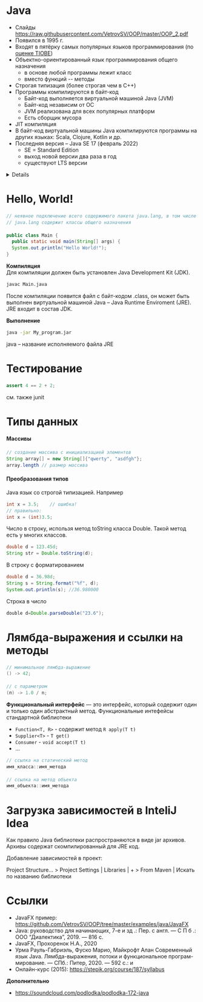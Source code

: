 # Java
- Слайды https://raw.githubusercontent.com/VetrovSV/OOP/master/OOP_2.pdf
- Появился в 1995 г.
- Входят в пятёрку самых популярных языков программирования (по [оценке TIOBE](https://www.tiobe.com/tiobe-index/))
- Объектно-ориентированный язык программирования общего назначения
  - в основе любой программы лежит класс
  - вместо функций -- методы
- Строгая типизация (более строгая чем в C++)
- Программы компилируются в байт-код
  - Байт-код выполняется виртуальной машиной Java (JVM)
  - Байт-код независим от ОС
  - JVM реализована для всех популярных платформ
  - Есть сборщик мусора
- JIT компиляция
- В байт-код виртуальной машины Java компилируются программы на других языках: Scala, Clojure, Kotlin и др.
- Последняя версия – Java SE 17 (февраль 2022)
  - SE = Standard Edition
  - выход новой версии два раза в год
  - существуют LTS версии


<details>
Дорожная карта изучения Java

![](https://miro.medium.com/max/1400/1*dAQJ-UDP3altoQKThbQs_w.jpeg)

Отдельные понятия:
- Обобщения (generic) — внешне похожий аналог шаблонов С++
- Пакет (package) — набор классов (файлов), способ организации пространств имён;
- Интерфейс (interface) — класс, который не содержит реализаций методов, либо содержит реализации по-умолчанию (начиная с Java 9, 2017 г.)
  - абстрактные классы в Java тоже существуют и похожи на аналогичные в C++
  - Функциональный интерфейс — это интерфейс, который содержит один и
только один абстрактный метод.
- Модуль — совокупность пакетов и ресур­сов, доступных по имени модуля
  
  
JDK и JRE
  
![](JDK.jpg)
</details>


# Hello, World!
```Java
// неявное подключение всего содержимого пакета java.lang, в том числе класса System
// java.lang содержит классы общего назначения

public class Main {
  public static void main(String[] args) {
  System.out.println("Hello World!");
}
```

**Компиляция** \
Для компиляции должен быть установлен Java Development Kit (JDK).
```bash
javac Main.java
```
После компиляции появится файл c байт-кодом .class, он может быть выполнен виртуальной машиной Java – Java Runtime Enviroment (JRE). JRE входит в состав JDK.

**Выполнение**
```bash
java -jar My_program.jar
```

java – название исполняемого файла JRE

# Тестирование
```java
assert 4 == 2 + 2;
```

см. также junit

# Типы данных
#### Массивы
```java
// создание массива с инициализацией элементов
String array[] = new String[]{"qwerty", "asdfgh"};
array.length // размер массива
```
#### Преобразования типов
Java язык со строгой типизацией. Например
```Java
int x = 3.5;    // ошибка!
// правильно:
int x = (int)3.5;
```

Число в строку, использя метод toString класса Double. Такой метод есть у многих классов.
```Java
double d = 123.45d;
String str = Double.toString(d);
```

В строку с форматированием
```Java
double d = 36.98d;
String s = String.format("%f", d);
System.out.println(s); //36.980000
```

Строка в число
```Java
double d=Double.parseDouble("23.6");  
```


# Лямбда-выражения и ссылки на методы

```Java
// минимальное лямбда-выражение
() -> 42;

// с параметром
(п) -> 1.0 / n;
```
**Функциональный интерфейс** — это интерфейс, который содержит один и
только один абстрактный метод.
Функциональные интефейсы стандартной библиотеки
- `Function<T, R>` - содержит метод `R apply(T t)`
- `Supplier<T>`  - `T get()`
- `Consumer` - `void accept(T t)`
- ...

```Java
// ссылка на статический метод
имя_класса::имя_метода

// ссылка на метод объекта
имя_объекта::имя_метода
```

# Загрузка зависимостей в InteliJ Idea
Как правило Java библиотеки распространяются в виде jar архивов. Архивы содержат скомпилированный для JRE код.

Добавление зависимостей в проект:

Project Structure... > Project Settings | Libraries | + > From Maven | Искать по названию библиотеки


# Ссылки
- JavaFX пример: https://github.com/VetrovSV/OOP/tree/master/examples/java/JavaFX
- Java: руководство для начинающих, 7-е и зд .: Пер. с англ. — С П б .: ООО “Диалектика”, 2019. — 816 с.
- JavaFX, Прохоренок Н.А., 2020
- Урма Рауль-Габриэль, Фуско Марио, Майкрофт Алан
Современный язык Java. Лямбда-выражения, потоки и функциональное програм-
мирование. — СПб.: Питер, 2020. — 592 с.: и
- Онлайн-курс (2015): https://stepik.org/course/187/syllabus

**Дополнительно**

- https://soundcloud.com/podlodka/podlodka-172-java
